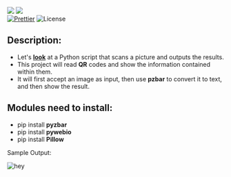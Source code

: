 ![](http://ForTheBadge.com/images/badges/made-with-python.svg)
![](https://forthebadge.com/images/badges/built-by-developers.svg)</br>
[![Prettier](https://img.shields.io/badge/Code%20Style-Prettier-red.svg)](https://github.com/prettier/prettier)
![License](https://img.shields.io/badge/License-MIT-red.svg)</br>

## Description: 
- Let's [**look**](https://github.com/Iamtripathisatyam/Awesome_Python_Scripts/blob/main/GUIScripts/QR%20Code%20Scanner/qr_code_scan.py) at a Python script that scans a picture and outputs the results.
- This project will read **QR** codes and show the information contained within them.
- It will first accept an image as input, then use **pzbar** to convert it to text, and then show the result.

## Modules need to install:
- pip install **pyzbar**
- pip install **pywebio**
- pip install **Pillow**

Sample Output: 

![hey](https://user-images.githubusercontent.com/69134468/121784148-eecccc80-cbcf-11eb-9241-e404fb7e3451.gif)


